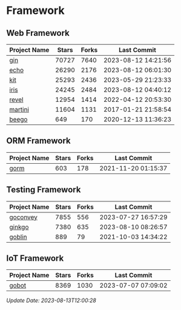 # Framework

## Web Framework
| Project Name | Stars | Forks | Last Commit |
| ------------ | ----- | ----- | ----------- |
| [gin](https://github.com/gin-gonic/gin) | 70727 | 7640 | 2023-08-12 14:21:56 |
| [echo](https://github.com/labstack/echo) | 26290 | 2176 | 2023-08-12 06:01:30 |
| [kit](https://github.com/go-kit/kit) | 25293 | 2436 | 2023-05-29 21:23:33 |
| [iris](https://github.com/kataras/iris) | 24245 | 2484 | 2023-08-12 04:40:12 |
| [revel](https://github.com/revel/revel) | 12954 | 1414 | 2022-04-12 20:53:30 |
| [martini](https://github.com/go-martini/martini) | 11604 | 1131 | 2017-01-21 21:58:54 |
| [beego](https://github.com/astaxie/beego) | 649 | 170 | 2020-12-13 11:36:23 |

## ORM Framework
| Project Name | Stars | Forks | Last Commit |
| ------------ | ----- | ----- | ----------- |
| [gorm](https://github.com/jinzhu/gorm) | 603 | 178 | 2021-11-20 01:15:37 |

## Testing Framework
| Project Name | Stars | Forks | Last Commit |
| ------------ | ----- | ----- | ----------- |
| [goconvey](https://github.com/smartystreets/goconvey) | 7855 | 556 | 2023-07-27 16:57:29 |
| [ginkgo](https://github.com/onsi/ginkgo) | 7380 | 635 | 2023-08-10 08:26:57 |
| [goblin](https://github.com/franela/goblin) | 889 | 79 | 2021-10-03 14:34:22 |

## IoT Framework
| Project Name | Stars | Forks | Last Commit |
| ------------ | ----- | ----- | ----------- |
| [gobot](https://github.com/hybridgroup/gobot) | 8369 | 1030 | 2023-07-07 07:09:02 |

*Update Date: 2023-08-13T12:00:28*